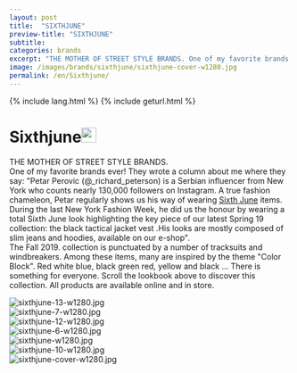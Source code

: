 ```yaml
---
layout: post
title:  "SIXTHJUNE"
preview-title: "SIXTHJUNE"
subtitle:
categories: brands
excerpt: "THE MOTHER OF STREET STYLE BRANDS. One of my favorite brands ever!" 
image: /images/brands/sixthjune/sixthjune-cover-w1280.jpg
permalink: /en/Sixthjune/
---
```

{% include lang.html %}
{% include geturl.html %}
<div class="dark-grey-bg">
    <div class="container">
        <div class="row">
            <div class="col section ft-white ft-300">
                <h1 class="white-color">Sixthjune<img class="space" src="{{ '/assets/images/aquarius.png' | prepend: SourceUrl }}" width="27"></h1>
                <p>THE MOTHER OF STREET STYLE BRANDS.<br>
                One of my favorite brands ever! They wrote a column about me where they say: "Petar Perovic (@_richard_peterson) is a Serbian influencer from New York who counts nearly 130,000 followers on Instagram. A true fashion chameleon, Petar regularly shows us his way of wearing <a class="red ft-400" href="https://instagram.com/sixthjune?utm_source=ig_profile_share&igshid=11yomfqo84g56/" target="_blank">Sixth June</a> items. During the last New York Fashion Week, he did us the honour by wearing a total Sixth June look highlighting the key piece of our latest Spring 19 collection: the black tactical jacket vest .His looks are mostly composed of slim jeans and hoodies, available on our e-shop".<br>
                The Fall 2019. collection is punctuated by a number of tracksuits and windbreakers. Among these items, many are inspired by the theme "Color Block". Red white blue, black green red, yellow and black ... There is something for everyone. Scroll the lookbook above to discover this collection. All products are available online and in store.</p>  
            </div>
        </div>
    </div>
    <div class="post-gallery">
        <div class="container">
            <div class="row">
                <div class="col-md-6">
                    <img src="{{ '/images/brands/sixthjune/sixthjune-13-w1280.jpg' | prepend: SourceUrl }}" alt="sixthjune-13-w1280.jpg">
                </div>
                <div class="col-md-6">
                    <img src="{{ '/images/brands/sixthjune/sixthjune-7-w1280.jpg' | prepend: SourceUrl }}" alt="sixthjune-7-w1280.jpg">
                </div>
            </div>
            <div class="row">
                <div class="col-md-6">
                    <img src="{{ '/images/brands/sixthjune/sixthjune-12-w1280.jpg' | prepend: SourceUrl }}" alt="sixthjune-12-w1280.jpg">
                </div>
                <div class="col-md-6">
                    <img src="{{ '/images/brands/sixthjune/sixthjune-6-w1280.jpg' | prepend: SourceUrl }}" alt="sixthjune-6-w1280.jpg">
                </div>
            </div>
            <div class="row">
                <div class="col">
                    <img src="{{ '/images/brands/sixthjune/sixthjune-w1280.jpg' | prepend: SourceUrl }}" alt="sixthjune-w1280.jpg">
                </div>
            </div>
            <div class="row">
                <div class="col-md-6">
                    <img src="{{ '/images/brands/sixthjune/sixthjune-10-w1280.jpg' | prepend: SourceUrl }}" alt="sixthjune-10-w1280.jpg">
                </div>
                <div class="col-md-6">
                    <img src="{{ '/images/brands/sixthjune/sixthjune-cover-w1280.jpg' | prepend: SourceUrl }}" alt="sixthjune-cover-w1280.jpg">
                </div>
            </div>
        </div>
    </div>
</div>